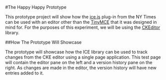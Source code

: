 #The Happy Happy Prototype

This prototype project will show how the [ice.js](https://github.com/NYTimes/ice/) plug-in from the NY Times can be used with an editor other than the [TinyMCE](http://tinymce.com) that it was designed in mind for.  For the purposes of this experiment, we will be using the [CKEditor](http://ckeditor.com) library.

##How The Prototype Will Showcase

The prototype will showcase how the ICE library can be used to track changes from the CKE editor using a single page application.  This test page will contain the editor pane on the left and a version history pane on the right.  As changes are made in the editor, the version history will have new entries added to it.
